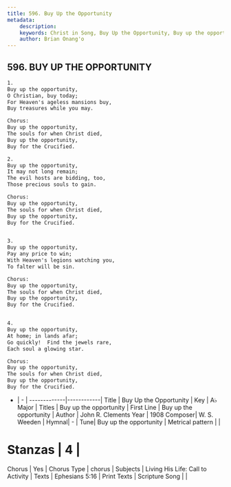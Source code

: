 ```yaml
---
title: 596. Buy Up the Opportunity
metadata:
    description: 
    keywords: Christ in Song, Buy Up the Opportunity, Buy up the opportunity, Buy up the opportunity
    author: Brian Onang'o
---
```



## 596. BUY UP THE OPPORTUNITY

```txt
1.
Buy up the opportunity,
O Christian, buy today;
For Heaven's ageless mansions buy,
Buy treasures while you may.

Chorus:
Buy up the opportunity,
The souls for when Christ died,
Buy up the opportunity,
Buy for the Crucified.

2.
Buy up the opportunity,
It may not long remain;
The evil hosts are bidding, too,
Those precious souls to gain. 

Chorus:
Buy up the opportunity,
The souls for when Christ died,
Buy up the opportunity,
Buy for the Crucified.


3.
Buy up the opportunity,
Pay any price to win;
With Heaven's legions watching you,
To falter will be sin. 

Chorus:
Buy up the opportunity,
The souls for when Christ died,
Buy up the opportunity,
Buy for the Crucified.


4.
Buy up the opportunity,
At home; in lands afar;
Go quickly!  Find the jewels rare,
Each soul a glowing star. 

Chorus:
Buy up the opportunity,
The souls for when Christ died,
Buy up the opportunity,
Buy for the Crucified.

```

- |   -  |
-------------|------------|
Title | Buy Up the Opportunity |
Key | A♭ Major |
Titles | Buy up the opportunity |
First Line | Buy up the opportunity |
Author | John R. Clements
Year | 1908
Composer| W. S. Weeden |
Hymnal|  - |
Tune| Buy up the opportunity |
Metrical pattern | |
# Stanzas | 4 |
Chorus | Yes |
Chorus Type | chorus |
Subjects | Living His Life: Call to Activity |
Texts | Ephesians 5:16 |
Print Texts | 
Scripture Song |  |
  
